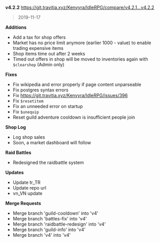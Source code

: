 **v4.2.2**
<https://git.travitia.xyz/Kenvyra/IdleRPG/compare/v4.2.1...v4.2.2>

> 2019-11-17

**Additions**

- Add a tax for shop offers
- Market has no price limit anymore (earlier 1000 - value) to enable trading expensive items
- Shop items time out after 2 weeks
- Timed out offers in shop will be moved to inventories again with `$clearshop` (Admin only)

**Fixes**

- Fix wikipedia and error properly if page content unparseable
- Fix postgres syntax errors
- Fix <https://git.travitia.xyz/Kenvyra/IdleRPG/issues/396>
- Fix `$resetitem`
- Fix an unneeded error on startup
- Fix `$unequip`
- Reset guild adventure cooldown is insufficient people join

**Shop Log**

- Log shop sales
- Soon, a market dashboard will follow

**Raid Battles**

- Redesigned the raidbattle system

**Updates**

- Update tr_TR
- Update repo url
- vn_VN update

**Merge Requests**

- Merge branch 'guild-cooldown' into 'v4'
- Merge branch 'battles-fix' into 'v4'
- Merge branch 'raidbattle-redesign' into 'v4'
- Merge branch 'guild-info' into 'v4'
- Merge branch 'v4' into 'v4'
